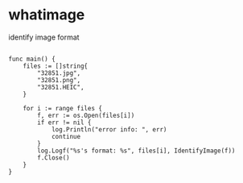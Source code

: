 # whatimage
identify image format

```Simple Demo

func main() {
	files := []string{
		"32851.jpg",
		"32851.png",
		"32851.HEIC",
	}

	for i := range files {
		f, err := os.Open(files[i])
		if err != nil {
			log.Println("error info: ", err)
		    continue
		}
		log.Logf("%s's format: %s", files[i], IdentifyImage(f))
		f.Close()
	}
}

```
